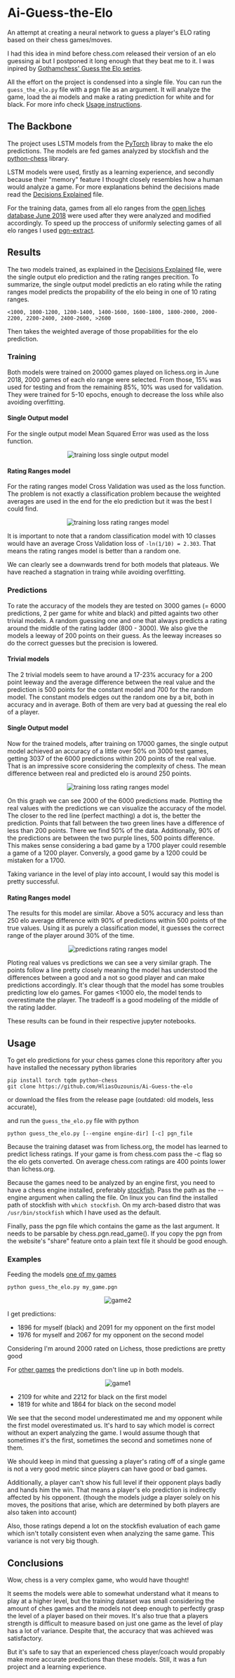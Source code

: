 # Ai-Guess-the-Elo
An attempt at creating a neural network to guess a player's ELO rating based on their chess games/moves.

I had this idea in mind before chess.com released their version of an elo guessing ai but I postponed it long enough that they beat me to it. I was inpired by [Gothamchess' Guess the Elo series](https://www.youtube.com/watch?v=0baCL9wwJTA&list=PLBRObSmbZluRiGDWMKtOTJiLy3q0zIfd7).

All the effort on the project is condensed into a single file. You can run the `guess_the_elo.py` file with a pgn file as an argument. It will analyze the game, load the ai models and make a rating prediction for white and for black. For more info check [Usage instructions](#Usage).

## The Backbone
The project uses LSTM models from the [PyTorch](https://pytorch.org) libray to make the elo predictions. The models are fed games analyzed by stockfish and the [python-chess](https://python-chess.readthedocs.io/en/latest/#) library.

LSTM models were used, firstly as a learning experience, and secondly because their "memory" feature I thought closely resembles how a human would analyze a game. For more explanations behind the decisions made read the [Decisions Explained](models/Decisions_explained.md) file. 

For the training data, games from all elo ranges from the [open liches database June 2018](https://database.lichess.org/) were used after they were analyzed and modified accordingly. To speed up the proccess of uniformly selecting games of all elo ranges I used [pgn-extract](https://www.cs.kent.ac.uk/people/staff/djb/pgn-extract/).

## Results
The two models trained, as explained in the [Decisions Explained](models/Decisions_explained.md) file, were the single output elo prediction and the rating ranges precition. To summarize, the single output model predictis an elo rating while the rating ranges model predicts the propability of the elo being in one of 10 rating ranges.
```
<1000, 1000-1200, 1200-1400, 1400-1600, 1600-1800, 1800-2000, 2000-2200, 2200-2400, 2400-2600, >2600
```
Then takes the weighted average of those propabilities for the elo prediction.  
### Training
Both models were trained on 20000 games played on lichess.org in June 2018, 2000 games of each elo range were selected. From those, 15% was used for testing and from the remaining 85%, 10% was used for validation. They were trained for 5-10 epochs, enough to decrease the loss while also avoiding overfitting.
#### Single Output model
For the single output model Mean Squared Error was used as the loss function.

<p align="center">
  <img src="models/loss_plots/single_output_loss.png" alt="training loss single output model">
</p>

#### Rating Ranges model
For the rating ranges model Cross Validation was used as the loss function. The problem is not exactly a classification problem because the weighted averages are used in the end for the elo prediction but it was the best I could find.


<p align="center">
  <img src="models/loss_plots/rating_ranges_loss.png" alt="training loss rating ranges model">
</p>


It is important to note that a random classification model with 10 classes would have an average Cross Validation loss of `-ln(1/10) = 2.303`. That means the rating ranges model is better than a random one.


We can clearly see a downwards trend for both models that plateaus. We have reached a stagnation in traing while avoiding overfitting.


### Predictions


To rate the accuracy of the models they are tested on 3000 games (= 6000 predictions, 2 per game for white and black) and pitted againts two other trivial models. A random guessing one and one that always predicts a rating around the middle of the rating ladder (800 - 3000). We also give the models a leeway of 200 points on their guess. As the leeway increases so do the correct guesses but the precision is lowered.


#### Trivial models


The 2 trivial models seem to have around a 17-23% accuracy for a 200 point leeway and the average difference between the real value and the prediction is 500 points for the constant model and 700 for the random model. The constant models edges out the random one by a bit, both in accuracy and in average. Both of them are very bad at guessing the real elo of a player.


#### Single Output model


Now for the trained models, after training on 17000 games, the single output model achieved an accuracy of a little over 50% on 3000 test games, getting 3037 of the 6000 predictions within 200 points of the real value. That is an impressive score considering the complexity of chess. The mean difference between real and predicted elo is around 250 points.

<p align="center">
  <img src="models/loss_plots/single_output_boards_mirrors_predictions.png" alt="training loss rating ranges model">
</p>

On this graph we can see 2000 of the 6000 predictions made. Plotting the real values with the predictions we can visualize the accuracy of the model. The closer to the red line (perfect macthing) a dot is, the better the prediction. Points that fall between the two green lines have a difference of less than 200 points. There we find 50% of the data. Additionally, 90% of the predictions are between the two purple lines, 500 points difference. This makes sense considering a bad game by a 1700 player could resemble a game of a 1200 player. Conversly, a good game by a 1200 could be mistaken for a 1700.

Taking variance in the level of play into account, I would say this model is pretty successful.

#### Rating Ranges model


The results for this model are similar. Above a 50% accuracy and less than 250 elo average difference with 90% of predictions within 500 points of the true values. Using it as purely a classification model, it guesses the correct range of the player around 30% of the time.

<p align="center">
  <img src="models/loss_plots/rating_ranges_boards_mirrors_predictions.png" alt="predictions rating ranges model">
</p>

Ploting real values vs predictions we can see a very similar graph. The points follow a line pretty closely meaning the model has understood the differences between a good and a not so good player and can make predictions accordingly. It's clear though that the model has some troubles predicting low elo games. For games <1000 elo, the model tends to overestimate the player. The tradeoff is a good modeling of the middle of the rating ladder.


These results can be found in their respective jupyter notebooks.


## Usage
To get elo predictions for your chess games clone this reporitory after you have installed the necessary python libraries
```
pip install torch tqdm python-chess
git clone https://github.com/HliasOuzounis/Ai-Guess-the-elo
```
or download the files from the release page (outdated: old models, less accurate), 


and run the `guess_the_elo.py` file with python
```
python guess_the_elo.py [--engine engine-dir] [-c] pgn_file
```

Because the training dataset was from lichess.org, the model has learned to predict lichess ratings. If your game is from chess.com pass the -c flag so the elo gets converted. On average chess.com ratings are 400 points lower than lichess.org.


Because the games need to be analyzed by an engine first, you need to have a chess engine installed, preferably [stockfish](https://stockfishchess.org/download/). Pass the path as the --engine argument when calling the file. On linux you can find the installed path of stockfish with `which stockfish`. On my arch-based distro that was `/usr/bin/stockfish` which I have used as the default.


Finally, pass the pgn file which contains the game as the last argument. It needs to be parsable by chess.pgn.read_game().
If you copy the pgn from the website's "share" feature onto a plain text file it should be good enough.

### Examples


Feeding the models [one of my games](https://lichess.org/BoxuoUjy/black#0)

```
python guess_the_elo.py my_game.pgn
```
<p align="center">
  <img src="datasets/my_game2.png" alt="game2">
</p>
I get predictions:


- 1896 for myself (black) and 2091 for my opponent on the first model
- 1976 for myself and 2067 for my opponent on the second model

Considering I'm around 2000 rated on Lichess, those predictions are pretty good

For [other games](https://lichess.org/bNLqqjHP/black#0) the predictions don't line up in both models.
<p align="center"> 
  <img src="datasets/my_game1.png" alt="game1">
</p>

- 2109 for white and 2212 for black on the first model
- 1819 for white and 1864 for black on the second model

We see that the second model underestimated me and my opponent while the first model overestimated us. It's hard to say which model is correct without an expert analyzing the game. I would assume though that sometimes it's the first, sometimes the second and sometimes none of them.

We should keep in mind that guessing a player's rating off of a single game is not a very good metric since players can have good or bad games. 

Additionally, a player can't show his full level if their opponent plays badly and hands him the win. That means a player's elo prediction is indirectly  affected by his opponent. (though the models judge a player solely on his moves, the positions that arise, which are determined by both players are also taken into account)

Also, those ratings depend a lot on the stockfish evaluation of each game which isn't totally consistent even when analyzing the same game. This variance is not very big though.

## Conclusions
Wow, chess is a very complex game, who would have thought! 

It seems the models were able to somewhat understand what it means to play at a higher level, but the training dataset was small considering the amount of ches games and the models not deep enough to perfectly grasp the level of a player based on their moves. It's also true that a players strength is difficult to measure based on just one game as the level of play has a lot of variance. Despite that, the accuracy that was achieved was satisfactory.

But it's safe to say that an experienced chess player/coach would propably make more accurate predictions than these models. Still, it was a fun project and a learning experience.